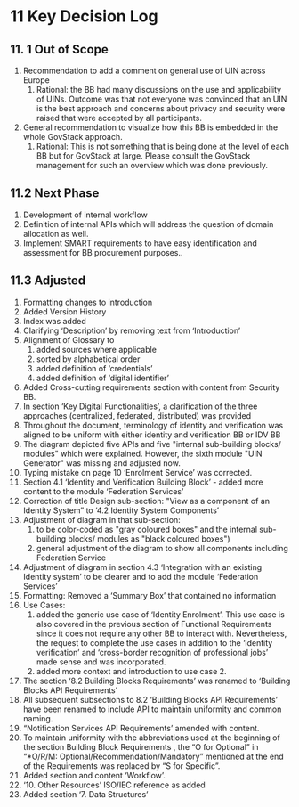 # 11  Key Decision Log

## 11. 1 Out of Scope  <a href="#docs-internal-guid-28c7259e-7fff-1586-ca56-7e191c36e0b6" id="docs-internal-guid-28c7259e-7fff-1586-ca56-7e191c36e0b6"></a>

1. Recommendation to add a comment on general use of UIN across Europe
   1. Rational: the BB had many discussions on the use and applicability of UINs. Outcome was that not everyone was convinced that an UIN is the best approach and concerns about privacy and security were raised that were accepted by all participants.
2. General recommendation to visualize how this BB is embedded in the whole GovStack approach.&#x20;
   1. Rational: This is not something that is being done at the level of each BB but for GovStack at large. Please consult the GovStack management for such an overview which was done previously.&#x20;

## 11.2 Next Phase

1. Development of internal workflow
2. Definition of internal APIs which will address the question of domain allocation as well.&#x20;
3. Implement SMART requirements to have easy identification and assessment for BB procurement purposes..

## 11.3 Adjusted

1. Formatting changes to introduction
2. Added Version History
3. Index was added
4. Clarifying ‘Description’ by removing text from ‘Introduction’
5. Alignment of Glossary to&#x20;
   1. added sources where applicable&#x20;
   2. sorted by alphabetical order
   3. added definition of ‘credentials’
   4. added definition of ‘digital identifier’
6. Added Cross-cutting requirements section with content from Security BB.
7. In section ‘Key Digital Functionalities’, a clarification of the three approaches (centralized, federated, distributed) was provided
8. Throughout the document, terminology of identity and verification was aligned to be uniform with either identity and verification BB or IDV BB
9. The diagram depicted five APIs and five "internal sub-building blocks/ modules" which were explained. However, the sixth module "UIN Generator" was missing and adjusted now.&#x20;
10. Typing mistake on page 10 ‘Enrolment Service’ was corrected.
11. Section 4.1 ‘Identity and Verification Building Block’ - added more content to the module ‘Federation Services’
12. Correction of title Design sub-section: "View as a component of an Identity System” to ‘4.2 Identity System Components’
13. Adjustment of diagram in that sub-section:&#x20;
    1. to be color-coded as "gray coloured boxes" and the internal sub-building blocks/ modules as "black coloured boxes")
    2. general adjustment of the diagram to show all components including Federation Service
14. Adjustment of diagram in section 4.3 ‘Integration with an existing Identity system’ to be clearer and to add the module ‘Federation Services’
15. Formatting: Removed a ‘Summary Box’ that contained no information
16. Use Cases:&#x20;
    1. added the generic use case of ‘Identity Enrolment’. This use case is also covered in the previous section of Functional Requirements since it does not require any other BB to interact with. Nevertheless, the request to complete the use cases in addition to the ‘identity verification’ and ‘cross-border recognition of professional jobs’ made sense and was incorporated.&#x20;
    2. added more context and introduction to use case 2.
17. The section ‘8.2 Building Blocks Requirements’ was renamed to ‘Building Blocks API Requirements’&#x20;
18. All subsequent subsections to 8.2 ‘Building Blocks API Requirements’ have been renamed to include API to maintain uniformity and common naming.
19. “Notification Services API Requirements’ amended with content.
20. To maintain uniformity with the abbreviations used at the beginning of the section Building Block Requirements , the “O for Optional” in “\*O/R/M: Optional/Recommendation/Mandatory” mentioned at the end of the Requirements was replaced by “S for Specific”.
21. Added section and content ‘Workflow’.
22. ‘10. Other Resources’ ISO/IEC reference as added
23. Added section ‘7. Data Structures’
